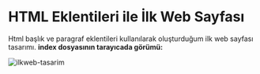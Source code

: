 # HTML Eklentileri ile İlk Web Sayfası 

Html başlık ve paragraf eklentileri kullanılarak oluşturduğum ilk web sayfası tasarımı.
**index dosyasının tarayıcada görümü:**

![ilkweb-tasarim](https://github.com/melikeisk/kodluyoruz-html-calismalari/assets/86538528/9069bbb3-b825-40f9-a869-1512467389bd)
